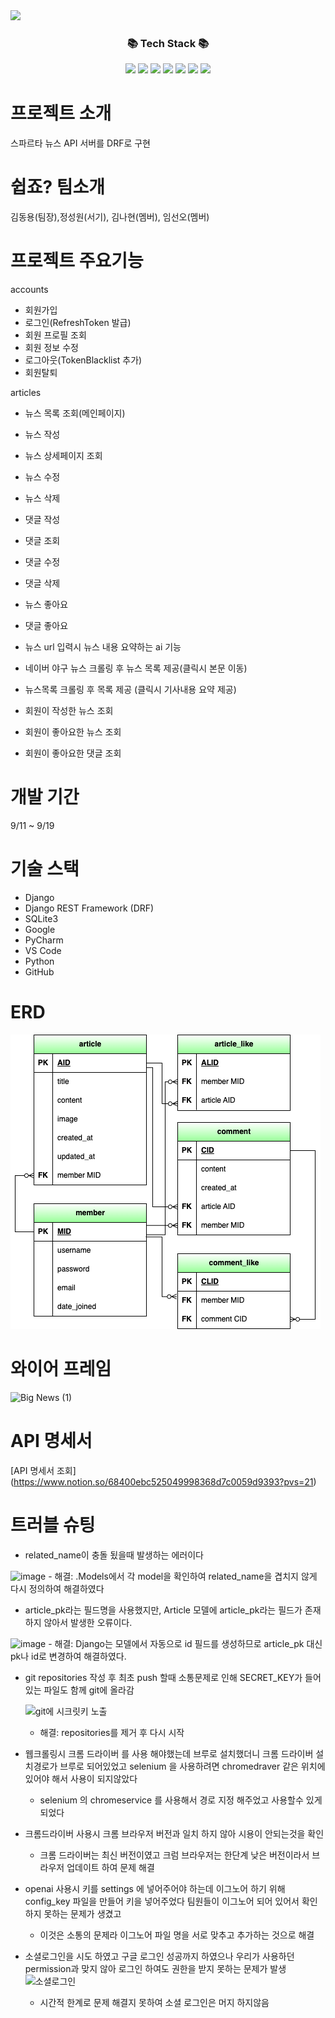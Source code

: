 <img src="https://capsule-render.vercel.app/api?type=waving&color=auto&height=200&section=header&text=spartamarket_DRF&fontSize=90" />

<div align=center>
<h3>📚 Tech Stack 📚</h3>
</div>
<div align="center">
	<img src="https://img.shields.io/badge/django-092E20?style=flat&logo=django&logoColor=white" />
	<img src="https://img.shields.io/badge/django_DRF-142800?style=flat&logo=django&logoColor=white" />
	<img src="https://img.shields.io/badge/sqlite-003B57?style=plastic&logo=sqlite&logoColor=white" />
	<img src="https://img.shields.io/badge/python-3776AB?style=flat&logo=python&logoColor=white" />
	<img src="https://img.shields.io/badge/pycharm-000000?style=flat&logo=pycharm&logoColor=white" />
	<img src="https://img.shields.io/badge/github-181717?style=flat&logo=github&logoColor=white" />
	<img src="https://img.shields.io/badge/google-4285F4?style=flat&logo=google&logoColor=white" />
</div>


# 프로젝트 소개
스파르타 뉴스 API 서버를 DRF로 구현

# 쉽죠? 팀소개
김동용(팀장),정성원(서기), 김나현(멤버), 임선오(멤버)


# 프로젝트 주요기능

accounts

- 회원가입
- 로그인(RefreshToken 발급)
- 회원 프로필 조회
- 회원 정보 수정
- 로그아웃(TokenBlacklist 추가)
- 회원탈퇴


articles

- 뉴스 목록 조회(메인페이지)

- 뉴스 작성
- 뉴스 상세페이지 조회
- 뉴스 수정
- 뉴스 삭제

- 댓글 작성
- 댓글 조회
- 댓글 수정
- 댓글 삭제

- 뉴스 좋아요
- 댓글 좋아요

- 뉴스 url 입력시 뉴스 내용 요약하는 ai 기능
- 네이버 야구 뉴스 크롤링 후 뉴스 목록 제공(클릭시 본문 이동)
- 뉴스목록 크롤링 후 목록 제공 (클릭시 기사내용 요약 제공)


- 회원이 작성한 뉴스 조회
- 회원이 좋아요한 뉴스 조회
- 회원이 좋아요한 댓글 조회

# 개발 기간
9/11 ~ 9/19

# 기술 스택
- Django
- Django REST Framework (DRF)
- SQLite3
- Google
- PyCharm
- VS Code
- Python
- GitHub

# ERD
![ERD](static/image/ERD.png)

# 와이어 프레임

![Big News (1)](https://github.com/user-attachments/assets/2e773fd6-62f5-4e08-81c5-850757e405ca)

# API 명세서
[API 명세서 조회] (https://www.notion.so/68400ebc525049998368d7c0059d9393?pvs=21)


# 트러블 슈팅

- related_name이 충돌 됬을때 발생하는 에러이다
  
![image](https://github.com/user-attachments/assets/265b6646-5b75-4266-b381-d485264eb38b)
	-  해결: .Models에서 각 model을 확인하여 related_name을 겹치지 않게 다시 정의하여 해결하였다 

- article_pk라는 필드명을 사용했지만, Article 모델에 article_pk라는 필드가 존재하지 않아서 발생한 오류이다.
  
![image](https://github.com/user-attachments/assets/d3db843e-5b53-4ed4-ada8-ff0da8db0600)
	- 해결: Django는 모델에서 자동으로 id 필드를 생성하므로 article_pk 대신 pk나 id로 변경하여 해결하였다.



- git repositories 작성 후 최초 push 할때 소통문제로 인해 SECRET_KEY가 들어있는 파일도 함께 git에 올라감
  
    ![git에 시크릿키 노출](https://github.com/user-attachments/assets/43cadd42-9452-4c2c-b0ca-abac60684320)
	- 해결: repositories를 제거 후 다시 시작
   
- 웹크롤링시 크롬 드라이버 를 사용 해야했는데 브루로 설치했더니 크롬 드라이버 설치경로가 브루로 되어있었고 selenium 을 사용하려면 chromedraver 같은 위치에 있어야 해서 사용이 되지않았다
	- selenium 의 chromeservice 를 사용해서 경로 지정 해주었고 사용할수 있게 되었다
   
- 크롬드라이버 사용시 크롬 브라우저 버전과 일치 하지 않아 시용이 안되는것을 확인
	- 크롬 드라이버는 최신 버전이였고 크럼 브라우저는 한단계 낮은 버전이라서 브라우저 업데이트 하여 문제 해결
   
- openai 사용시 키를 settings 에 넣어주어야 하는데 이그노어 하기 위해 config_key 파일을 만들어 키을 넣어주었다 팀원들이 이그노어 되어 있어서 확인하지 못하는 문제가 생겼고
	- 이것은 소통의 문제라 이그노어 파일 명을 서로 맞추고 추가하는 것으로 해결

- 소셜로그인을 시도 하였고 구글 로그인 성공까지 하였으나 우리가 사용하던 permission과 맞지 않아
  로그인 하여도 권한을 받지 못하는 문제가 발생
  ![소셜로그인](https://github.com/user-attachments/assets/0b6d0db7-abe9-4cc1-a778-9a8251e47c5e)
	- 시간적 한계로 문제 해결지 못하여 소셜 로그인은 머지 하지않음
